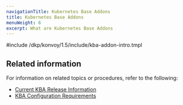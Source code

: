 ```yaml
---
navigationTitle: Kubernetes Base Addons
title: Kubernetes Base Addons
menuWeight: 6
excerpt: What are Kubernetes Base Addons
---
```


<!-- markdownlint-disable MD018 -->

#include /dkp/konvoy/1.5/include/kba-addon-intro.tmpl

## Related information

For information on related topics or procedures, refer to the following:

- [Current KBA Release Information](../release-notes/kubernetes-base-addon)
- [KBA Configuration Requirements](../addons/requirements/)
